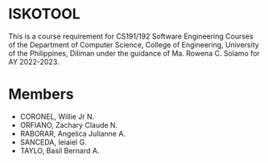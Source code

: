 
# ISKOTOOL
This is a course requirement for CS191/192 Software Engineering Courses of the Department of Computer Science, College of Engineering, University of the Philippines, Diliman under the guidance of Ma. Rowena C. Solamo for AY 2022-2023.  

# Members
- CORONEL, Willie Jr N.
- ORFIANO, Zachary Claude N.
- RABORAR, Angelica Julianne A.
- SANCEDA, Ieiaiel G.
- TAYLO, Basil Bernard A.
